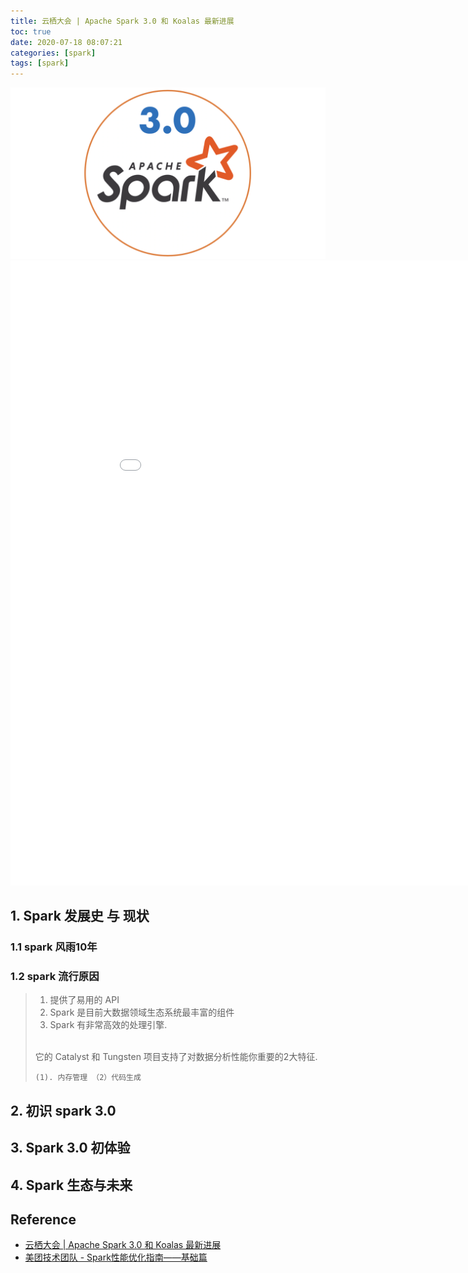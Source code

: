 ```yaml
---
title: 云栖大会 | Apache Spark 3.0 和 Koalas 最新进展
toc: true
date: 2020-07-18 08:07:21
categories: [spark]
tags: [spark]
---
```



<img src="/images/spark/spark-3.0-logo.png" width="550" alt="Spark 3.0 Feature" />

<!--more-->

<center><embed src="/images/spark/spark3.0.pdf" width="950" height="1000"></center>


## 1. Spark 发展史 与 现状

### 1.1 spark 风雨10年

### 1.2 spark 流行原因

> 1. 提供了易用的 API
> 2. Spark 是目前大数据领域生态系统最丰富的组件
> 3. Spark 有非常高效的处理引擎.
> 
> <br>
>     它的 Catalyst 和 Tungsten 项目支持了对数据分析性能你重要的2大特征.  
> 
>     (1). 内存管理 （2）代码生成


## 2. 初识 spark 3.0

## 3. Spark 3.0 初体验

## 4. Spark 生态与未来


## Reference

- [云栖大会 | Apache Spark 3.0 和 Koalas 最新进展](https://www.iteblog.com/archives/2611.html)
- [美团技术团队 - Spark性能优化指南——基础篇](https://tech.meituan.com/2016/04/29/spark-tuning-basic.html)
